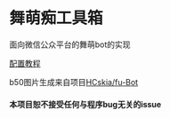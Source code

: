# 舞萌痴工具箱

面向微信公众平台的舞萌bot的实现

[配置教程](tourial.md)



b50图片生成来自项目[HCskia/fu-Bot](https://github.com/HCskia/fu-Bot)



#### 本项目恕不接受任何与程序bug无关的issue